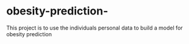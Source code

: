 # obesity-prediction-
This project is to use the individuals personal data to build a model for obesity prediction 
